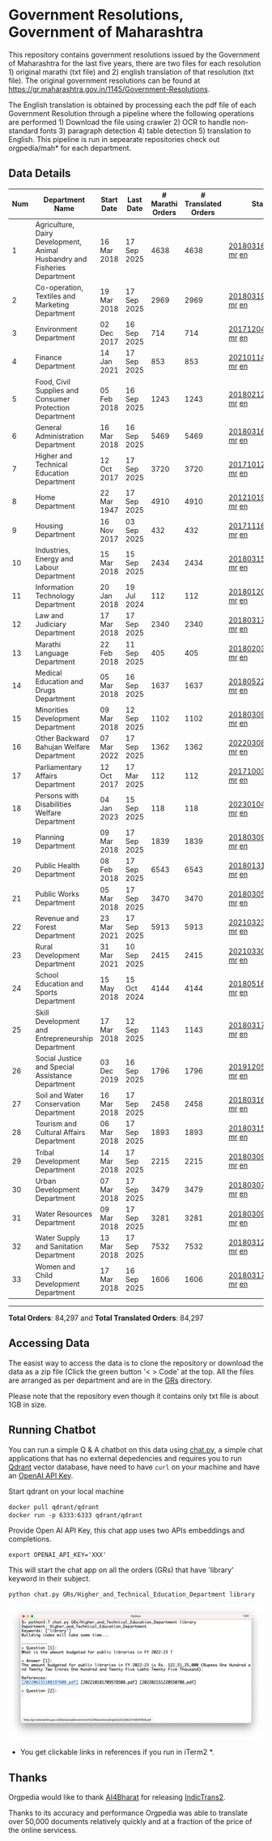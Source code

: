 # Government Resolutions, Government of Maharashtra

This repository contains government resolutions issued by the Government of Maharashtra for the last five years, there are two files for each resolution 1) original marathi (txt file) and 2) english translation of that resolution (txt file). The original government resolutions can be found at https://gr.maharashtra.gov.in/1145/Government-Resolutions.

The English translation is obtained by processing each the pdf file of each Government Resolution through a pipeline where the following operations are performed 1) Download the file using crawler 2) OCR to handle non-standard fonts 3) paragraph detection 4) table  detection 5) translation to English. This pipeline is run in sepearate repositories check out orgpedia/mah* for each department.


## Data Details

| Num | Department Name | Start Date | Last Date | # Marathi Orders | # Translated Orders | Starting Order | Last Order |
| --- | --------------- | ---------- | --------- | ---------------- | ------------------- | -------------- | ---------- |
| 1 | Agriculture, Dairy Development, Animal Husbandry and Fisheries Department | 16 Mar 2018 | 17 Sep 2025 | 4638 | 4638 | [201803161624182101.pdf](https://gr.maharashtra.gov.in/Site/Upload/Government%20Resolutions/English/201803161624182101.pdf) [mr](GRs/Agriculture,_Dairy_Development,_Animal_Husbandry_and_Fisheries_Department/201803161624182101.pdf.mr.txt) [en](GRs/Agriculture,_Dairy_Development,_Animal_Husbandry_and_Fisheries_Department/201803161624182101.pdf.en.txt) | [202509171253111101.pdf](https://gr.maharashtra.gov.in/Site/Upload/Government%20Resolutions/English/202509171253111101.pdf) [mr](GRs/Agriculture,_Dairy_Development,_Animal_Husbandry_and_Fisheries_Department/202509171253111101.pdf.mr.txt) [en](GRs/Agriculture,_Dairy_Development,_Animal_Husbandry_and_Fisheries_Department/202509171253111101.pdf.en.txt) |
| 2 | Co-operation, Textiles and Marketing Department | 19 Mar 2018 | 17 Sep 2025 | 2969 | 2969 | [201803191257576702.pdf](https://gr.maharashtra.gov.in/Site/Upload/Government%20Resolutions/English/201803191257576702.pdf) [mr](GRs/Co-operation,_Textiles_and_Marketing_Department/201803191257576702.pdf.mr.txt) [en](GRs/Co-operation,_Textiles_and_Marketing_Department/201803191257576702.pdf.en.txt) | [202509171609331202.pdf](https://gr.maharashtra.gov.in/Site/Upload/Government%20Resolutions/English/202509171609331202.pdf) [mr](GRs/Co-operation,_Textiles_and_Marketing_Department/202509171609331202.pdf.mr.txt) [en](GRs/Co-operation,_Textiles_and_Marketing_Department/202509171609331202.pdf.en.txt) |
| 3 | Environment Department | 02 Dec 2017 | 16 Sep 2025 | 714 | 714 | [201712041147216904.pdf](https://gr.maharashtra.gov.in/Site/Upload/Government%20Resolutions/English/201712041147216904.pdf) [mr](GRs/Environment_Department/201712041147216904.pdf.mr.txt) [en](GRs/Environment_Department/201712041147216904.pdf.en.txt) | [202509161454490904.pdf](https://gr.maharashtra.gov.in/Site/Upload/Government%20Resolutions/English/202509161454490904.pdf) [mr](GRs/Environment_Department/202509161454490904.pdf.mr.txt) [en](GRs/Environment_Department/202509161454490904.pdf.en.txt) |
| 4 | Finance Department | 14 Jan 2021 | 17 Sep 2025 | 853 | 853 | [202101141237329905.pdf](https://gr.maharashtra.gov.in/Site/Upload/Government%20Resolutions/English/202101141237329905.pdf) [mr](GRs/Finance_Department/202101141237329905.pdf.mr.txt) [en](GRs/Finance_Department/202101141237329905.pdf.en.txt) | [202509171700524805.pdf](https://gr.maharashtra.gov.in/Site/Upload/Government%20Resolutions/English/202509171700524805.pdf) [mr](GRs/Finance_Department/202509171700524805.pdf.mr.txt) [en](GRs/Finance_Department/202509171700524805.pdf.en.txt) |
| 5 | Food, Civil Supplies and Consumer Protection Department | 05 Feb 2018 | 16 Sep 2025 | 1243 | 1243 | [201802121244545806.pdf](https://gr.maharashtra.gov.in/Site/Upload/Government%20Resolutions/English/201802121244545806.pdf) [mr](GRs/Food,_Civil_Supplies_and_Consumer_Protection_Department/201802121244545806.pdf.mr.txt) [en](GRs/Food,_Civil_Supplies_and_Consumer_Protection_Department/201802121244545806.pdf.en.txt) | [202509161653564306.pdf](https://gr.maharashtra.gov.in/Site/Upload/Government%20Resolutions/English/202509161653564306.pdf) [mr](GRs/Food,_Civil_Supplies_and_Consumer_Protection_Department/202509161653564306.pdf.mr.txt) [en](GRs/Food,_Civil_Supplies_and_Consumer_Protection_Department/202509161653564306.pdf.en.txt) |
| 6 | General Administration Department | 16 Mar 2018 | 16 Sep 2025 | 5469 | 5469 | [201803161224022707.pdf](https://gr.maharashtra.gov.in/Site/Upload/Government%20Resolutions/English/201803161224022707.pdf) [mr](GRs/General_Administration_Department/201803161224022707.pdf.mr.txt) [en](GRs/General_Administration_Department/201803161224022707.pdf.en.txt) | [202509161258068007.pdf](https://gr.maharashtra.gov.in/Site/Upload/Government%20Resolutions/English/202509161258068007.pdf) [mr](GRs/General_Administration_Department/202509161258068007.pdf.mr.txt) [en](GRs/General_Administration_Department/202509161258068007.pdf.en.txt) |
| 7 | Higher and Technical Education Department | 12 Oct 2017 | 17 Sep 2025 | 3720 | 3720 | [201710121514029708.pdf](https://gr.maharashtra.gov.in/Site/Upload/Government%20Resolutions/English/201710121514029708.pdf) [mr](GRs/Higher_and_Technical_Education_Department/201710121514029708.pdf.mr.txt) [en](GRs/Higher_and_Technical_Education_Department/201710121514029708.pdf.en.txt) | [202509171810115808.pdf](https://gr.maharashtra.gov.in/Site/Upload/Government%20Resolutions/English/202509171810115808.pdf) [mr](GRs/Higher_and_Technical_Education_Department/202509171810115808.pdf.mr.txt) [en](GRs/Higher_and_Technical_Education_Department/202509171810115808.pdf.en.txt) |
| 8 | Home Department | 22 Mar 1947 | 17 Sep 2025 | 4910 | 4910 | [201210191648552129.pdf](https://gr.maharashtra.gov.in/Site/Upload/Government%20Resolutions/English/201210191648552129.pdf) [mr](GRs/Home_Department/201210191648552129.pdf.mr.txt) [en](GRs/Home_Department/201210191648552129.pdf.en.txt) | [202509171828553429.pdf](https://gr.maharashtra.gov.in/Site/Upload/Government%20Resolutions/English/202509171828553429.pdf) [mr](GRs/Home_Department/202509171828553429.pdf.mr.txt) [en](GRs/Home_Department/202509171828553429.pdf.en.txt) |
| 9 | Housing Department | 16 Nov 2017 | 03 Sep 2025 | 432 | 432 | [201711161447076609.pdf](https://gr.maharashtra.gov.in/Site/Upload/Government%20Resolutions/English/201711161447076609.pdf) [mr](GRs/Housing_Department/201711161447076609.pdf.mr.txt) [en](GRs/Housing_Department/201711161447076609.pdf.en.txt) | [202509031157313209.pdf](https://gr.maharashtra.gov.in/Site/Upload/Government%20Resolutions/English/202509031157313209.pdf) [mr](GRs/Housing_Department/202509031157313209.pdf.mr.txt) [en](GRs/Housing_Department/202509031157313209.pdf.en.txt) |
| 10 | Industries, Energy and Labour Department | 15 Mar 2018 | 15 Sep 2025 | 2434 | 2434 | [201803151204055010.pdf](https://gr.maharashtra.gov.in/Site/Upload/Government%20Resolutions/English/201803151204055010.pdf) [mr](GRs/Industries,_Energy_and_Labour_Department/201803151204055010.pdf.mr.txt) [en](GRs/Industries,_Energy_and_Labour_Department/201803151204055010.pdf.en.txt) | [202509151732104510.pdf](https://gr.maharashtra.gov.in/Site/Upload/Government%20Resolutions/English/202509151732104510.pdf) [mr](GRs/Industries,_Energy_and_Labour_Department/202509151732104510.pdf.mr.txt) [en](GRs/Industries,_Energy_and_Labour_Department/202509151732104510.pdf.en.txt) |
| 11 | Information Technology Department | 20 Jan 2018 | 19 Jul 2024 | 112 | 112 | [201801201843024511.pdf](https://gr.maharashtra.gov.in/Site/Upload/Government%20Resolutions/English/201801201843024511.pdf) [mr](GRs/Information_Technology_Department/201801201843024511.pdf.mr.txt) [en](GRs/Information_Technology_Department/201801201843024511.pdf.en.txt) | [202407191742379111.pdf](https://gr.maharashtra.gov.in/Site/Upload/Government%20Resolutions/English/202407191742379111.pdf) [mr](GRs/Information_Technology_Department/202407191742379111.pdf.mr.txt) [en](GRs/Information_Technology_Department/202407191742379111.pdf.en.txt) |
| 12 | Law and Judiciary Department | 17 Mar 2018 | 17 Sep 2025 | 2340 | 2340 | [201803171129290212.pdf](https://gr.maharashtra.gov.in/Site/Upload/Government%20Resolutions/English/201803171129290212.pdf) [mr](GRs/Law_and_Judiciary_Department/201803171129290212.pdf.mr.txt) [en](GRs/Law_and_Judiciary_Department/201803171129290212.pdf.en.txt) | [202509171632541712.pdf](https://gr.maharashtra.gov.in/Site/Upload/Government%20Resolutions/English/202509171632541712.pdf) [mr](GRs/Law_and_Judiciary_Department/202509171632541712.pdf.mr.txt) [en](GRs/Law_and_Judiciary_Department/202509171632541712.pdf.en.txt) |
| 13 | Marathi Language Department | 22 Feb 2018 | 11 Sep 2025 | 405 | 405 | [201802031549154233.pdf](https://gr.maharashtra.gov.in/Site/Upload/Government%20Resolutions/English/201802031549154233.pdf) [mr](GRs/Marathi_Language_Department/201802031549154233.pdf.mr.txt) [en](GRs/Marathi_Language_Department/201802031549154233.pdf.en.txt) | [202509111606021633.pdf](https://gr.maharashtra.gov.in/Site/Upload/Government%20Resolutions/English/202509111606021633.pdf) [mr](GRs/Marathi_Language_Department/202509111606021633.pdf.mr.txt) [en](GRs/Marathi_Language_Department/202509111606021633.pdf.en.txt) |
| 14 | Medical Education and Drugs Department | 05 Mar 2018 | 16 Sep 2025 | 1637 | 1637 | [201805221424292513.pdf](https://gr.maharashtra.gov.in/Site/Upload/Government%20Resolutions/English/201805221424292513.pdf) [mr](GRs/Medical_Education_and_Drugs_Department/201805221424292513.pdf.mr.txt) [en](GRs/Medical_Education_and_Drugs_Department/201805221424292513.pdf.en.txt) | [202509161740351413.pdf](https://gr.maharashtra.gov.in/Site/Upload/Government%20Resolutions/English/202509161740351413.pdf) [mr](GRs/Medical_Education_and_Drugs_Department/202509161740351413.pdf.mr.txt) [en](GRs/Medical_Education_and_Drugs_Department/202509161740351413.pdf.en.txt) |
| 15 | Minorities Development Department | 09 Mar 2018 | 12 Sep 2025 | 1102 | 1102 | [201803091218355314.pdf](https://gr.maharashtra.gov.in/Site/Upload/Government%20Resolutions/English/201803091218355314.pdf) [mr](GRs/Minorities_Development_Department/201803091218355314.pdf.mr.txt) [en](GRs/Minorities_Development_Department/201803091218355314.pdf.en.txt) | [202509121841157214.pdf](https://gr.maharashtra.gov.in/Site/Upload/Government%20Resolutions/English/202509121841157214.pdf) [mr](GRs/Minorities_Development_Department/202509121841157214.pdf.mr.txt) [en](GRs/Minorities_Development_Department/202509121841157214.pdf.en.txt) |
| 16 | Other Backward Bahujan Welfare Department | 07 Mar 2022 | 17 Sep 2025 | 1362 | 1362 | [202203081752439334.pdf](https://gr.maharashtra.gov.in/Site/Upload/Government%20Resolutions/English/202203081752439334.pdf) [mr](GRs/Other_Backward_Bahujan_Welfare_Department/202203081752439334.pdf.mr.txt) [en](GRs/Other_Backward_Bahujan_Welfare_Department/202203081752439334.pdf.en.txt) | [202509171805475334.pdf](https://gr.maharashtra.gov.in/Site/Upload/Government%20Resolutions/English/202509171805475334.pdf) [mr](GRs/Other_Backward_Bahujan_Welfare_Department/202509171805475334.pdf.mr.txt) [en](GRs/Other_Backward_Bahujan_Welfare_Department/202509171805475334.pdf.en.txt) |
| 17 | Parliamentary Affairs Department | 12 Oct 2017 | 17 Mar 2025 | 112 | 112 | [201710031642378615.pdf](https://gr.maharashtra.gov.in/Site/Upload/Government%20Resolutions/English/201710031642378615.pdf) [mr](GRs/Parliamentary_Affairs_Department/201710031642378615.pdf.mr.txt) [en](GRs/Parliamentary_Affairs_Department/201710031642378615.pdf.en.txt) | [202503171104518215.pdf](https://gr.maharashtra.gov.in/Site/Upload/Government%20Resolutions/English/202503171104518215.pdf) [mr](GRs/Parliamentary_Affairs_Department/202503171104518215.pdf.mr.txt) [en](GRs/Parliamentary_Affairs_Department/202503171104518215.pdf.en.txt) |
| 18 | Persons with Disabilities Welfare Department | 04 Jan 2023 | 15 Sep 2025 | 118 | 118 | [202301041906309635.pdf](https://gr.maharashtra.gov.in/Site/Upload/Government%20Resolutions/English/202301041906309635.pdf) [mr](GRs/Persons_with_Disabilities_Welfare_Department/202301041906309635.pdf.mr.txt) [en](GRs/Persons_with_Disabilities_Welfare_Department/202301041906309635.pdf.en.txt) | [202509151700135035.pdf](https://gr.maharashtra.gov.in/Site/Upload/Government%20Resolutions/English/202509151700135035.pdf) [mr](GRs/Persons_with_Disabilities_Welfare_Department/202509151700135035.pdf.mr.txt) [en](GRs/Persons_with_Disabilities_Welfare_Department/202509151700135035.pdf.en.txt) |
| 19 | Planning Department | 09 Mar 2018 | 17 Sep 2025 | 1839 | 1839 | [201803091441032716.pdf](https://gr.maharashtra.gov.in/Site/Upload/Government%20Resolutions/English/201803091441032716.pdf) [mr](GRs/Planning_Department/201803091441032716.pdf.mr.txt) [en](GRs/Planning_Department/201803091441032716.pdf.en.txt) | [202509171638555616.pdf](https://gr.maharashtra.gov.in/Site/Upload/Government%20Resolutions/English/202509171638555616.pdf) [mr](GRs/Planning_Department/202509171638555616.pdf.mr.txt) [en](GRs/Planning_Department/202509171638555616.pdf.en.txt) |
| 20 | Public Health Department | 08 Feb 2018 | 17 Sep 2025 | 6543 | 6543 | [201801311722275417.pdf](https://gr.maharashtra.gov.in/Site/Upload/Government%20Resolutions/English/201801311722275417.pdf) [mr](GRs/Public_Health_Department/201801311722275417.pdf.mr.txt) [en](GRs/Public_Health_Department/201801311722275417.pdf.en.txt) | [202509171048162617.pdf](https://gr.maharashtra.gov.in/Site/Upload/Government%20Resolutions/English/202509171048162617.pdf) [mr](GRs/Public_Health_Department/202509171048162617.pdf.mr.txt) [en](GRs/Public_Health_Department/202509171048162617.pdf.en.txt) |
| 21 | Public Works Department | 05 Mar 2018 | 17 Sep 2025 | 3470 | 3470 | [201803051515468118.pdf](https://gr.maharashtra.gov.in/Site/Upload/Government%20Resolutions/English/201803051515468118.pdf) [mr](GRs/Public_Works_Department/201803051515468118.pdf.mr.txt) [en](GRs/Public_Works_Department/201803051515468118.pdf.en.txt) | [202509171201061118.pdf](https://gr.maharashtra.gov.in/Site/Upload/Government%20Resolutions/English/202509171201061118.pdf) [mr](GRs/Public_Works_Department/202509171201061118.pdf.mr.txt) [en](GRs/Public_Works_Department/202509171201061118.pdf.en.txt) |
| 22 | Revenue and Forest Department | 23 Mar 2021 | 17 Sep 2025 | 5913 | 5913 | [202103231328393119.pdf](https://gr.maharashtra.gov.in/Site/Upload/Government%20Resolutions/English/202103231328393119.pdf) [mr](GRs/Revenue_and_Forest_Department/202103231328393119.pdf.mr.txt) [en](GRs/Revenue_and_Forest_Department/202103231328393119.pdf.en.txt) | [202509171834331719.pdf](https://gr.maharashtra.gov.in/Site/Upload/Government%20Resolutions/English/202509171834331719.pdf) [mr](GRs/Revenue_and_Forest_Department/202509171834331719.pdf.mr.txt) [en](GRs/Revenue_and_Forest_Department/202509171834331719.pdf.en.txt) |
| 23 | Rural Development Department | 31 Mar 2021 | 10 Sep 2025 | 2415 | 2415 | [202103301021181120.pdf](https://gr.maharashtra.gov.in/Site/Upload/Government%20Resolutions/English/202103301021181120.pdf) [mr](GRs/Rural_Development_Department/202103301021181120.pdf.mr.txt) [en](GRs/Rural_Development_Department/202103301021181120.pdf.en.txt) | [202509101416151320.pdf](https://gr.maharashtra.gov.in/Site/Upload/Government%20Resolutions/English/202509101416151320.pdf) [mr](GRs/Rural_Development_Department/202509101416151320.pdf.mr.txt) [en](GRs/Rural_Development_Department/202509101416151320.pdf.en.txt) |
| 24 | School Education and Sports Department | 15 May 2018 | 15 Oct 2024 | 4144 | 4144 | [201805161114241221.pdf](https://gr.maharashtra.gov.in/Site/Upload/Government%20Resolutions/English/201805161114241221.pdf) [mr](GRs/School_Education_and_Sports_Department/201805161114241221.pdf.mr.txt) [en](GRs/School_Education_and_Sports_Department/201805161114241221.pdf.en.txt) | [202410152127537021.pdf](https://gr.maharashtra.gov.in/Site/Upload/Government%20Resolutions/English/202410152127537021.pdf) [mr](GRs/School_Education_and_Sports_Department/202410152127537021.pdf.mr.txt) [en](GRs/School_Education_and_Sports_Department/202410152127537021.pdf.en.txt) |
| 25 | Skill Development and Entrepreneurship Department | 17 Mar 2018 | 12 Sep 2025 | 1143 | 1143 | [201803171322099003.pdf](https://gr.maharashtra.gov.in/Site/Upload/Government%20Resolutions/English/201803171322099003.pdf) [mr](GRs/Skill_Development_and_Entrepreneurship_Department/201803171322099003.pdf.mr.txt) [en](GRs/Skill_Development_and_Entrepreneurship_Department/201803171322099003.pdf.en.txt) | [202509121810368203.pdf](https://gr.maharashtra.gov.in/Site/Upload/Government%20Resolutions/English/202509121810368203.pdf) [mr](GRs/Skill_Development_and_Entrepreneurship_Department/202509121810368203.pdf.mr.txt) [en](GRs/Skill_Development_and_Entrepreneurship_Department/202509121810368203.pdf.en.txt) |
| 26 | Social Justice and Special Assistance Department | 03 Dec 2019 | 16 Sep 2025 | 1796 | 1796 | [201912051107011622.pdf](https://gr.maharashtra.gov.in/Site/Upload/Government%20Resolutions/English/201912051107011622.pdf) [mr](GRs/Social_Justice_and_Special_Assistance_Department/201912051107011622.pdf.mr.txt) [en](GRs/Social_Justice_and_Special_Assistance_Department/201912051107011622.pdf.en.txt) | [202509161745158422.pdf](https://gr.maharashtra.gov.in/Site/Upload/Government%20Resolutions/English/202509161745158422....pdf) [mr](GRs/Social_Justice_and_Special_Assistance_Department/202509161745158422.pdf.mr.txt) [en](GRs/Social_Justice_and_Special_Assistance_Department/202509161745158422.pdf.en.txt) |
| 27 | Soil and Water Conservation Department | 16 Mar 2018 | 17 Sep 2025 | 2458 | 2458 | [201803161247582426.pdf](https://gr.maharashtra.gov.in/Site/Upload/Government%20Resolutions/English/201803161247582426.pdf) [mr](GRs/Soil_and_Water_Conservation_Department/201803161247582426.pdf.mr.txt) [en](GRs/Soil_and_Water_Conservation_Department/201803161247582426.pdf.en.txt) | [202509171103011626.pdf](https://gr.maharashtra.gov.in/Site/Upload/Government%20Resolutions/English/202509171103011626.pdf) [mr](GRs/Soil_and_Water_Conservation_Department/202509171103011626.pdf.mr.txt) [en](GRs/Soil_and_Water_Conservation_Department/202509171103011626.pdf.en.txt) |
| 28 | Tourism and Cultural Affairs Department | 06 Mar 2018 | 17 Sep 2025 | 1893 | 1893 | [201803151055091823.pdf](https://gr.maharashtra.gov.in/Site/Upload/Government%20Resolutions/English/201803151055091823.pdf) [mr](GRs/Tourism_and_Cultural_Affairs_Department/201803151055091823.pdf.mr.txt) [en](GRs/Tourism_and_Cultural_Affairs_Department/201803151055091823.pdf.en.txt) | [202509171537254723.pdf](https://gr.maharashtra.gov.in/Site/Upload/Government%20Resolutions/English/202509171537254723.pdf) [mr](GRs/Tourism_and_Cultural_Affairs_Department/202509171537254723.pdf.mr.txt) [en](GRs/Tourism_and_Cultural_Affairs_Department/202509171537254723.pdf.en.txt) |
| 29 | Tribal Development Department | 14 Mar 2018 | 17 Sep 2025 | 2215 | 2215 | [201803091105184924.pdf](https://gr.maharashtra.gov.in/Site/Upload/Government%20Resolutions/English/201803091105184924.pdf) [mr](GRs/Tribal_Development_Department/201803091105184924.pdf.mr.txt) [en](GRs/Tribal_Development_Department/201803091105184924.pdf.en.txt) | [202509171857041624.pdf](https://gr.maharashtra.gov.in/Site/Upload/Government%20Resolutions/English/202509171857041624.pdf) [mr](GRs/Tribal_Development_Department/202509171857041624.pdf.mr.txt) [en](GRs/Tribal_Development_Department/202509171857041624.pdf.en.txt) |
| 30 | Urban Development Department | 07 Mar 2018 | 17 Sep 2025 | 3479 | 3479 | [201803071203178325.pdf](https://gr.maharashtra.gov.in/Site/Upload/Government%20Resolutions/English/201803071203178325.pdf) [mr](GRs/Urban_Development_Department/201803071203178325.pdf.mr.txt) [en](GRs/Urban_Development_Department/201803071203178325.pdf.en.txt) | [202509171704316325.pdf](https://gr.maharashtra.gov.in/Site/Upload/Government%20Resolutions/English/202509171704316325.pdf) [mr](GRs/Urban_Development_Department/202509171704316325.pdf.mr.txt) [en](GRs/Urban_Development_Department/202509171704316325.pdf.en.txt) |
| 31 | Water Resources Department | 09 Mar 2018 | 17 Sep 2025 | 3281 | 3281 | [201803091034435527.pdf](https://gr.maharashtra.gov.in/Site/Upload/Government%20Resolutions/English/201803091034435527.pdf) [mr](GRs/Water_Resources_Department/201803091034435527.pdf.mr.txt) [en](GRs/Water_Resources_Department/201803091034435527.pdf.en.txt) | [202509171446559327.pdf](https://gr.maharashtra.gov.in/Site/Upload/Government%20Resolutions/English/202509171446559327.pdf) [mr](GRs/Water_Resources_Department/202509171446559327.pdf.mr.txt) [en](GRs/Water_Resources_Department/202509171446559327.pdf.en.txt) |
| 32 | Water Supply and Sanitation Department | 13 Mar 2018 | 17 Sep 2025 | 7532 | 7532 | [201803121414108428.pdf](https://gr.maharashtra.gov.in/Site/Upload/Government%20Resolutions/English/201803121414108428.pdf) [mr](GRs/Water_Supply_and_Sanitation_Department/201803121414108428.pdf.mr.txt) [en](GRs/Water_Supply_and_Sanitation_Department/201803121414108428.pdf.en.txt) | [202509171449435428.pdf](https://gr.maharashtra.gov.in/Site/Upload/Government%20Resolutions/English/202509171449435428.pdf) [mr](GRs/Water_Supply_and_Sanitation_Department/202509171449435428.pdf.mr.txt) [en](GRs/Water_Supply_and_Sanitation_Department/202509171449435428.pdf.en.txt) |
| 33 | Women and Child Development Department | 17 Mar 2018 | 16 Sep 2025 | 1606 | 1606 | [201803171539444330.pdf](https://gr.maharashtra.gov.in/Site/Upload/Government%20Resolutions/English/201803171539444330.pdf) [mr](GRs/Women_and_Child_Development_Department/201803171539444330.pdf.mr.txt) [en](GRs/Women_and_Child_Development_Department/201803171539444330.pdf.en.txt) | [202509161719452830.pdf](https://gr.maharashtra.gov.in/Site/Upload/Government%20Resolutions/English/202509161719452830.pdf) [mr](GRs/Women_and_Child_Development_Department/202509161719452830.pdf.mr.txt) [en](GRs/Women_and_Child_Development_Department/202509161719452830.pdf.en.txt) |
----------------------------------------------------------------------------------------------------

**Total Orders**: 84,297 and **Total Translated Orders**: 84,297
## Accessing Data

The easist way to access the data is to clone the repository or download the data as a zip file (Click the green button '< > Code' at the top. All the files are arranged as per department and are in the [GRs](GRs) directory.

Please note that the repository even though it contains only txt file is about 1GB in size.

## Running Chatbot

You can run a simple Q & A chatbot on this data using [chat.py](chat.py), a simple chat applications that has no external depedencies and requires you to run [Qdrant](https://qdrant.tech/) vector database, have need to have `curl` on your machine and have an [OpenAI API Key](https://help.openai.com/en/articles/4936850-where-do-i-find-my-secret-api-key).

Start qdrant on your local machine
```shell
docker pull qdrant/qdrant
docker run -p 6333:6333 qdrant/qdrant
```

Provide Open AI API Key, this chat app uses two APIs embeddings and completions.
```shell
export OPENAI_API_KEY='XXX'
```

This will start the chat app on all the orders (GRs) that have 'library' keyword in their subject.

```shell
python chat.py GRs/Higher_and_Technical_Education_Department library
```

![screenshot of running chat.py](screenshot.png)

* You get clickable links in references if you run in iTerm2 *.

## Thanks

Orgpedia would like to thank [AI4Bharat](https://ai4bharat.iitm.ac.in/) for releasing [IndicTrans2](https://github.com/AI4Bharat/IndicTrans2).

Thanks to its accuracy and performance Orgpedia was able to translate over 50,000 documents relatively quickly and at a fraction of the price of the online servicess.

